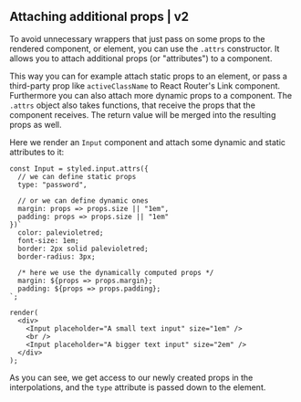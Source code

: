 ## Attaching additional props | v2

To avoid unnecessary wrappers that just pass on some props to the rendered component,
or element, you can use the `.attrs` constructor. It allows you to attach
additional props (or "attributes") to a component.

This way you can for example attach static props to an element, or pass a third-party prop
like `activeClassName` to React Router's Link component. Furthermore you can also
attach more dynamic props to a component. The `.attrs` object also takes functions,
that receive the props that the component receives. The return value will be merged into the
resulting props as well.

Here we render an `Input` component and attach some dynamic and static attributes
to it:

```react
const Input = styled.input.attrs({
  // we can define static props
  type: "password",

  // or we can define dynamic ones
  margin: props => props.size || "1em",
  padding: props => props.size || "1em"
})`
  color: palevioletred;
  font-size: 1em;
  border: 2px solid palevioletred;
  border-radius: 3px;

  /* here we use the dynamically computed props */
  margin: ${props => props.margin};
  padding: ${props => props.padding};
`;

render(
  <div>
    <Input placeholder="A small text input" size="1em" />
    <br />
    <Input placeholder="A bigger text input" size="2em" />
  </div>
);
```

As you can see, we get access to our newly created props in the interpolations, and
the `type` attribute is passed down to the element.


